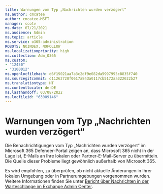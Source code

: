 ```yaml
---
title: Warnungen vom Typ „Nachrichten wurden verzögert“
ms.author: cmcatee
author: cmcatee-MSFT
manager: scotv
ms.date: 07/21/2021
ms.audience: Admin
ms.topic: article
ms.service: o365-administration
ROBOTS: NOINDEX, NOFOLLOW
ms.localizationpriority: high
ms.collection: Adm_O365
ms.custom:
- "12450"
- "3100012"
ms.openlocfilehash: d6f19021aa7a3c2df9e082da5997995c8835f740
ms.sourcegitcommit: d11262728f0617a843a0117cb5172aa322022b27
ms.translationtype: HT
ms.contentlocale: de-DE
ms.lasthandoff: 03/08/2022
ms.locfileid: "63089146"
---
```

# <a name="messages-have-been-delayed-alerts"></a>Warnungen vom Typ „Nachrichten wurden verzögert“

Die Benachrichtigungen vom Typ „Nachrichten wurden verzögert“ im Microsoft 365 Defender-Portal zeigen an, dass Microsoft 365 nicht in der Lage ist, E-Mails an Ihre lokalen oder Partner-E-Mail-Server zu übermitteln. Die Quelle dieser Probleme liegt gewöhnlich außerhalb von Microsoft 365.

Es wird empfohlen, zu überprüfen, ob nicht aktuelle Änderungen in Ihrer lokalen Umgebung oder in Partnerumgebungen vorgenommen wurden. Weitere Informationen finden Sie unter [Bericht über Nachrichten in der Warteschlange im Exchange Admin Center](https://docs.microsoft.com/exchange/monitoring/mail-flow-reports/mfr-queued-messages-report).
